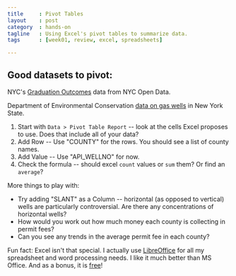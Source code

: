 ```yaml
---
title     : Pivot Tables
layout    : post
category  : hands-on
tagline   : Using Excel's pivot tables to summarize data.
tags      : [week01, review, excel, spreadsheets]

---
```


## Good datasets to pivot:

NYC's [Graduation Outcomes](https://data.cityofnewyork.us/Education/Graduation-Outcomes-Borough-Classes-of-2005-2011-E/x2hp-8ukt) data from NYC Open Data.

Department of Environmental Conservation [data on gas wells](http://www.dec.ny.gov/energy/1603.html) in New York State. 

1. Start with `Data > Pivot Table Report` -- look at the cells Excel proposes to use. Does that include all of your data?
2. Add Row -- Use "COUNTY" for the rows. You should see a list of county names. 
3. Add Value -- Use "API_WELLNO" for now. 
4. Check the formula -- should excel `count` values or `sum` them? Or find an `average`? 

More things to play with:

* Try adding "SLANT" as a Column -- horizontal (as opposed to vertical) wells are particularly controversial. Are there any concentrations of horizontal wells?
* How would you work out how much money each county is collecting in permit fees?
* Can you see any trends in the average permit fee in each county? 


Fun fact: Excel isn't that special. I actually use [LibreOffice](http://libreoffice.org/) for all my spreadsheet and word processing needs. I like it much better than MS Office. And as a bonus, it is [free](https://en.wikipedia.org/wiki/Free_software)!
